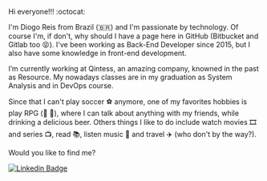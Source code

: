 Hi everyone!!! :octocat:

I'm Diogo Reis from Brazil (🇧🇷) and I'm passionate by technology. Of course I'm, if don't, why should I have a page here in GitHub (Bitbucket and Gitlab too :stuck_out_tongue_closed_eyes:). I've been working as Back-End Developer since 2015, but I also have some knowledge in front-end development.

I’m currently working at Qintess, an amazing company, knowned in the past as Resource. My nowadays classes are in my graduation as System Analysis and in DevOps course.

Since that I can't play soccer ⚽️ anymore, one of my favorites hobbies is play RPG (:running: :dragon:), where I can talk about anything with my friends, while drinking a delicious beer. Others things I like to do include watch movies 🎞️ and series 📺, read 📚, listen music 🎵 and travel :airplane: (who don't by the way?).

Would you like to find me?

[![Linkedin Badge](https://img.shields.io/badge/-LinkedIn-blue?style=flat-square&logo=Linkedin&logoColor=white&link=https://www.linkedin.com/in/diogoreiskings)](https://www.linkedin.com/in/diogoreiskings)

<!--
We can find another emojis here -> https://www.webfx.com/tools/emoji-cheat-sheet/
-->

